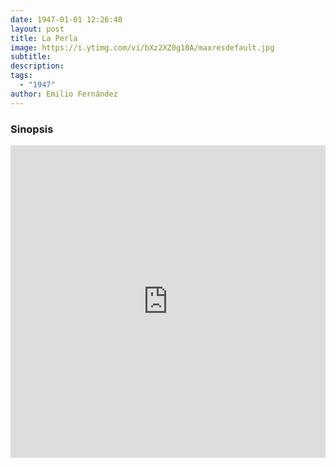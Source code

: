 ```yaml
---
date: 1947-01-01 12:26:40
layout: post
title: La Perla
image: https://i.ytimg.com/vi/bXz2XZ0g10A/maxresdefault.jpg
subtitle: 
description: 
tags:
  - "1947"
author: Emilio Fernández
---
```


### Sinopsis

<iframe width="100%" height="500wh" src="https://www.youtube.com/embed/bXz2XZ0g10A" title="YouTube video player" frameborder="0" allow="accelerometer; autoplay; clipboard-write; encrypted-media; gyroscope; picture-in-picture" allowfullscreen></iframe>